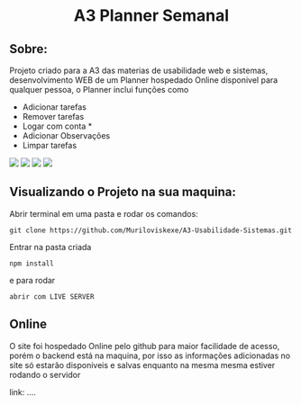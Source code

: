 <h1 align="center">A3 Planner Semanal</h1>

## Sobre:
Projeto criado para a A3 das materias de usabilidade web e sistemas, desenvolvimento WEB de um Planner hospedado Online disponivel para qualquer pessoa, o Planner inclui funções como 

<ul> 
<li>Adicionar tarefas</li>
<li>Remover tarefas</li>
<li>Logar com conta *</li>
<li>Adicionar Observações</li>
<li>Limpar tarefas</li>
</ul>


<div style.gap='5px'> 
<img src="https://img.shields.io/badge/NODE-v16.17.0-red"/>
<img src="https://img.shields.io/badge/NPM-v8.15.0-purple"/>
<img src="https://img.shields.io/badge/frontend-HTML+CSS-blue"/>
<img src="https://img.shields.io/badge/Backend-JS-green"/>
</div>

## Visualizando o Projeto na sua maquina:

Abrir terminal em uma pasta e rodar os comandos:

```git clone https://github.com/Muriloviskexe/A3-Usabilidade-Sistemas.git```

Entrar na pasta criada

```npm install```

e para rodar 

```abrir com LIVE SERVER```


## Online

O site foi hospedado Online pelo github para maior facilidade de acesso, porém o backend está na maquina, por isso as informações adicionadas no site só estarão disponiveis e salvas enquanto na mesma mesma estiver rodando o servidor

link: ....




